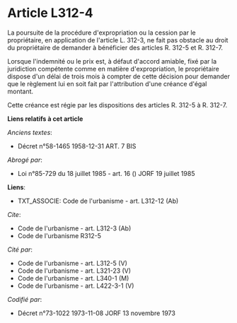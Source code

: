 # Article L312-4

La poursuite de la procédure d'expropriation ou la cession par le propriétaire, en application de l'article L. 312-3, ne fait
pas obstacle au droit du propriétaire de demander à bénéficier des articles R. 312-5 et R. 312-7.

Lorsque l'indemnité ou le prix est, à défaut d'accord amiable, fixé par la juridiction compétente comme en matière
d'expropriation, le propriétaire dispose d'un délai de trois mois à compter de cette décision pour demander que le règlement
lui en soit fait par l'attribution d'une créance d'égal montant.

Cette créance est régie par les dispositions des articles R. 312-5 à R. 312-7.

**Liens relatifs à cet article**

_Anciens textes_:

  - Décret n°58-1465 1958-12-31 ART. 7 BIS

_Abrogé par_:

  - Loi n°85-729 du 18 juillet 1985 - art. 16 () JORF 19 juillet 1985

**Liens**:

  - TXT_ASSOCIE: Code de l'urbanisme - art. L312-12 (Ab)

_Cite_:

  - Code de l'urbanisme - art. L312-3 (Ab)
  - Code de l'urbanisme R312-5

_Cité par_:

  - Code de l'urbanisme - art. L312-5 (V)
  - Code de l'urbanisme - art. L321-23 (V)
  - Code de l'urbanisme - art. L340-1 (M)
  - Code de l'urbanisme - art. L422-3-1 (V)

_Codifié par_:

  - Décret n°73-1022 1973-11-08 JORF 13 novembre 1973
